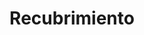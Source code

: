 ---
title: Recubrimiento 
id: "8"
imagen: ""
link: ''
catalogo: 
meta_keywords: 
meta_description: Parker, Transair
weight: "9"
menu:
  principal:
    parent: Productos
    weight: 7

---